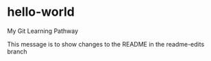 # hello-world
My Git Learning Pathway

This message is to show changes to the README in the readme-edits branch
